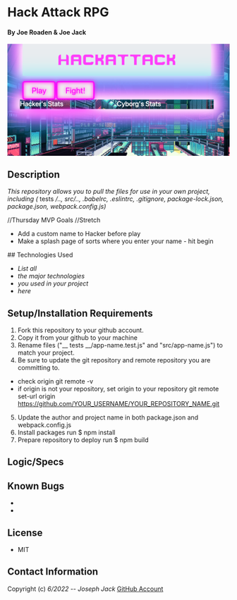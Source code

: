 # Hack Attack RPG

#### By Joe Roaden & Joe Jack  

<div style="display: flex; justify-content: center"><img src="screenimage.png"></div>

## Description
_This repository allows you to pull the files for use in your own project, including (_ tests _/.., src/.., .babelrc, .eslintrc, .gitignore, package-lock.json, package.json, webpack.config.js)_ 

//Thursday MVP Goals
//Stretch
- Add a custom name to Hacker before play
- Make a splash page of sorts where you enter your name - hit begin


</hr>
## Technologies Used

* _List all_
* _the major technologies_
* _you used in your project_
* _here_

## Setup/Installation Requirements

1. Fork this repository to your github account.
2. Copy it from your github to your machine
3. Rename files ("__ tests __/app-name.test.js" and "src/app-name.js") to match your project.
4. Be sure to update the git repository and remote repository you are committing to.
* check origin git remote -v
* if origin is not your repository, set origin to your repository git remote set-url origin https://github.com/YOUR_USERNAME/YOUR_REPOSITORY_NAME.git
5. Update the author and project name in both package.json and webpack.config.js
6. Install packages run $ npm install
7. Prepare repository to deploy run $ npm build

## Logic/Specs


## Known Bugs

* 
* 

## License
- MIT

## Contact Information

Copyright (c) _6/2022_  -- _Joseph Jack_ [GitHub Account](https://github.com/Josephwjack)
